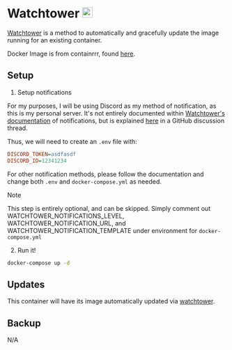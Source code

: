 # Watchtower <img src="https://github.com/containrrr/watchtower/blob/main/logo.png?raw=true" width="24">
[Watchtower](https://containrrr.dev/watchtower/) is a method to automatically and gracefully update the image running for an existing container.

Docker Image is from containrrr, found [here](https://hub.docker.com/r/containrrr/watchtower).

## Setup
1. Setup notifications

For my purposes, I will be using Discord as my method of notification, as this is my personal server. It's not entirely documented within [Watchtower's documentation](https://containrrr.dev/watchtower/notifications/) of notifications, but is explained [here](https://github.com/containrrr/watchtower/discussions/886) in a GitHub discussion thread.

Thus, we will need to create an `.env` file with:
```ini
DISCORD_TOKEN=asdfasdf
DISCORD_ID=12341234
```

For other notification methods, please follow the documentation and change both `.env` and `docker-compose.yml` as needed.

> [!NOTE]
> This step is entirely optional, and can be skipped. Simply comment out WATCHTOWER_NOTIFICATIONS_LEVEL, WATCHTOWER_NOTIFICATION_URL, and WATCHTOWER_NOTIFICATION_TEMPLATE under environment for `docker-compose.yml`

2. Run it!
```bash
docker-compose up -d
```

## Updates
This container will have its image automatically updated via [watchtower](https://ryanliu6/focus/watchtower).

## Backup
N/A
